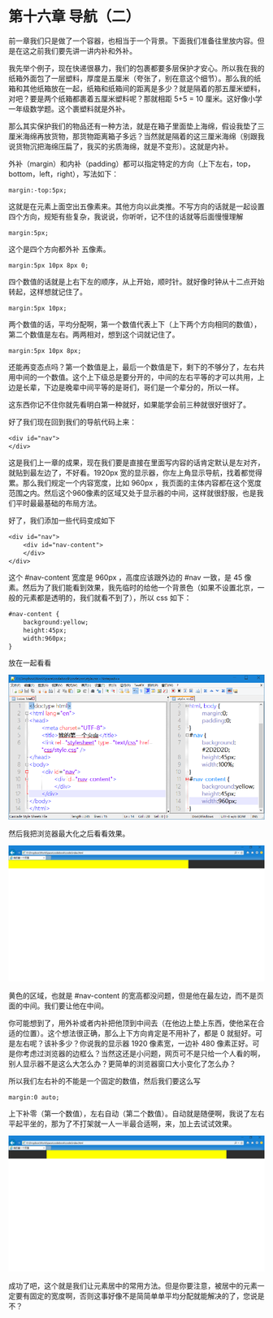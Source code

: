 第十六章 导航（二）
===

前一章我们只是做了一个容器，也相当于一个背景。下面我们准备往里放内容。但是在这之前我们要先讲一讲内补和外补。

我先举个例子，现在快递很暴力，我们的包裹都要多层保护才安心。所以我在我的纸箱外面包了一层塑料，厚度是五厘米（夸张了，别在意这个细节）。那么我的纸箱和其他纸箱放在一起，纸箱和纸箱间的距离是多少？就是隔着的那五厘米塑料，对吧？要是两个纸箱都裹着五厘米塑料呢？那就相距 5+5 = 10 厘米。这好像小学一年级数学题。这个裹塑料就是外补。

那么其实保护我们的物品还有一种方法，就是在箱子里面垫上海绵，假设我垫了三厘米海绵再放货物，那货物距离箱子多远？当然就是隔着的这三厘米海绵（别跟我说货物沉把海绵压扁了，我买的劣质海绵，就是不变形）。这就是内补。

外补（margin）和内补（padding）都可以指定特定的方向（上下左右，top，bottom，left，right），写法如下：

	margin:-top:5px;

这就是在元素上面空出五像素来。其他方向以此类推。不写方向的话就是一起设置四个方向，规矩有些复杂，我说说，你听听，记不住的话就等后面慢慢理解

	margin:5px;

这个是四个方向都外补 五像素。

	margin:5px 10px 8px 0;

四个数值的话就是上右下左的顺序，从上开始，顺时针。就好像时钟从十二点开始转起，这样想就记住了。

	margin:5px 10px;

两个数值的话，平均分配啊，第一个数值代表上下（上下两个方向相同的数值），第二个数值是左右。两两相对，想到这个词就记住了。

	margin:5px 10px 8px;

还能再变态点吗？第一个数值是上，最后一个数值是下，剩下的不够分了，左右共用中间的一个数值。这个上下级总是要分开的，中间的左右平等的才可以共用，上边是长辈，下边是晚辈中间平等的是哥们，哥们是一个辈分的，所以一样。

这东西你记不住你就先看明白第一种就好，如果能学会前三种就很好很好了。

好了我们现在回到我们的导航代码上来：

	<div id="nav">
	</div>

这是我们上一章的成果，现在我们要是直接在里面写内容的话肯定默认是左对齐，就贴到最左边了，不好看。1920px 宽的显示器，你左上角显示导航，找着都觉得累。那么我们规定一个内容宽度，比如 960px ，我页面的主体内容都在这个宽度范围之内。然后这个960像素的区域又处于显示器的中间，这样就很舒服，也是我们平时最最基础的布局方法。

好了，我们添加一些代码变成如下

	<div id="nav">
		<div id="nav-content">
		</div>
	</div>

这个 #nav-content 宽度是 960px ，高度应该跟外边的 #nav 一致，是 45 像素。然后为了我们能看到效果，我先临时的给他一个背景色（如果不设置北京，一般的元素都是透明的，我们就看不到了），所以 css 如下：

	#nav-content {
		background:yellow;
		height:45px;
		width:960px;
	}

放在一起看看

![图16-1](images/16-1.png)

然后我把浏览器最大化之后看看效果。

![图16-2](images/16-2.png)

黄色的区域，也就是 #nav-content 的宽高都没问题，但是他在最左边，而不是页面的中间。我们要让他在中间。

你可能想到了，用外补或者内补把他顶到中间去（在他边上垫上东西，使他呆在合适的位置）。这个想法很正确，那么上下方向肯定是不用补了，都是 0 就挺好。可是左右呢？该补多少？你说我的显示器 1920 像素宽，一边补 480 像素正好。可是你考虑过浏览器的边框么？当然这还是小问题，网页可不是只给一个人看的啊，别人显示器不是这么大怎么办？更简单的浏览器窗口大小变化了怎么办？

所以我们左右补的不能是一个固定的数值，然后我们要这么写

	margin:0 auto;

上下补零（第一个数值），左右自动（第二个数值）。自动就是随便啊，我说了左右平起平坐的，那为了不打架就一人一半最合适啊，来，加上去试试效果。

![图16-3](images/16-3.png)

成功了吧，这个就是我们让元素居中的常用方法。但是你要注意，被居中的元素一定要有固定的宽度啊，否则这事好像不是简简单单平均分配就能解决的了，您说是不？